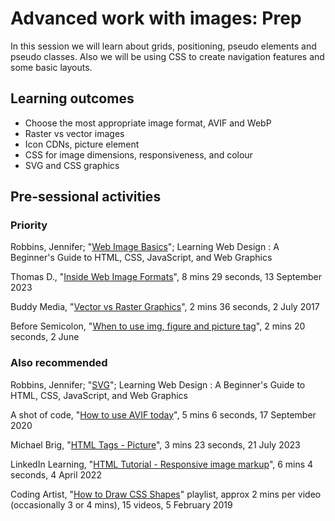 # Advanced work with images: Prep

In this session we will learn about grids, positioning, pseudo elements and pseudo classes. Also we will be using CSS to create navigation features and some basic layouts.

## Learning outcomes

* Choose the most appropriate image format, AVIF and WebP
* Raster vs vector images
* Icon CDNs, picture element
* CSS for image dimensions, responsiveness, and colour
* SVG and CSS graphics

## Pre-sessional activities

### Priority

Robbins, Jennifer; "[Web Image Basics](https://ebookcentral.proquest.com/lib/bbk/reader.action?docID=5412749&ppg=661)"; Learning Web Design : A Beginner's Guide to HTML, CSS, JavaScript, and Web Graphics

Thomas D., "[Inside Web Image Formats](https://www.youtube.com/watch?v=YG5ViRYh0B4)", 8 mins 29 seconds, 13 September 2023

Buddy Media, "[Vector vs Raster Graphics](https://www.youtube.com/watch?v=p2thSkOa_Xg)", 2 mins 36 seconds, 2 July 2017

Before Semicolon, "[When to use img, figure and picture tag](https://youtu.be/Xn5_gDQFyJg)", 2 mins 20 seconds, 2 June

### Also recommended

Robbins, Jennifer; "[SVG](https://ebookcentral.proquest.com/lib/bbk/reader.action?docID=5412749&ppg=723)"; Learning Web Design : A Beginner's Guide to HTML, CSS, JavaScript, and Web Graphics

A shot of code, "[How to use AVIF today](https://youtu.be/rO6rvbN37ZA)", 5 mins 6 seconds, 17 September 2020

Michael Brig, "[HTML Tags - Picture](https://youtu.be/DPgR9YGUi6k)", 3 mins 23 seconds, 21 July 2023

LinkedIn Learning, "[HTML Tutorial - Responsive image markup](https://youtu.be/NcD1V7C_3ks)", 6 mins 4 seconds, 4 April 2022

Coding Artist, "[How to Draw CSS Shapes](https://www.youtube.com/playlist?list=PLNCevxogE3fjFBrpQHf6efuXCePVHlzAA)" playlist, approx 2 mins per video (occasionally 3 or 4 mins), 15 videos, 5 February 2019
